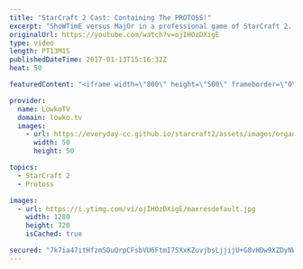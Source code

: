 ```yaml
---
title: "StarCraft 2 Cast: Containing The PROTOSS!"
excerpt: "ShoWTimE versus MajOr in a professional game of StarCraft 2. Subscribe for more videos: http://lowko.tv/youtube More StarCraft 2 Casts: https://goo.gl/S1lJbH  A Protoss versus Terran in StarCraft 2. The match-up is currently pretty tricky for Protoss. In many instances, the Terran player has access to"
originalUrl: https://youtube.com/watch?v=ojIHOzDXigE
type: video
length: PT13M1S
publishedDateTime: 2017-01-13T15:16:32Z
heat: 50

featuredContent: "<iframe width=\"800\" height=\"500\" frameborder=\"0\" src=\"https://www.youtube.com/embed/ojIHOzDXigE\" allow=\"accelerometer; autoplay; encrypted-media; gyroscope; picture-in-picture\" allowfullscreen></iframe>"

provider:
  name: LowkoTV
  domain: lowko.tv
  images:
    - url: https://everyday-cc.github.io/starcraft2/assets/images/organizations/lowko.tv-50x50.jpg
      width: 50
      height: 50

topics:
  - StarCraft 2
  - Protoss

images:
  - url: https://i.ytimg.com/vi/ojIHOzDXigE/maxresdefault.jpg
    width: 1280
    height: 720
    isCached: true

secured: "7k7ia47itHfzmSOuQrpCFsbVU6FtmI7SXxKZuvjbsLjjijU+G8vHDw9XZDyNWRDEbQcLm08w+gG15l06s9GpbZe7hy9x5zgMeKOwZcB43jlFr4p5od2wMIUAnqOByzQijWWgt0CIfH1p09qAp0NKQQ7Tv1Ggcgk23HRhJnMgO4mzSjRdEIb4px22nGFUUoGo6pdkXReRoZFUu0g2ePyX6ja8VXbAjctJ/CCJb289BMk5I2WVgz0eJeFMxnjF6rAEnEndJsR2GTLBEp9QjYu7MHo4nz4t8OqPhJc7n64qgcRcWGaf7PDUFcFSgzPxLlr5T46s0Yu+3YnNIr/3IFbYeEBDaUSjQ7SGN2LvI8UJYkyp/otuKetoT+sxJcaA2HyqpbWrRkfbOdkaV++oE0zOtx0R2o75lNDzjutRRX5I3ns=;w6AeUk+6ufSFtsP0pTXqsQ=="
---
```


